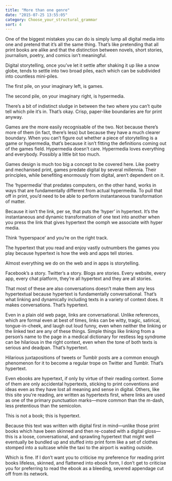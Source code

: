 ```yaml
---
title: "More than one genre"
date: "2015-07-25 13:55:05"
category: Choose_your_structural_grammar
sort: 4
---
```


One of the biggest mistakes you can do is simply lump all digital media
into one and pretend that it’s all the same thing. That’s like
pretending that all print books are alike and that the distinction
between novels, short stories, journalism, poetry, and comics isn’t
meaningful.

Digital storytelling, once you’ve let it settle after shaking it up like
a snow globe, tends to settle into two broad piles, each which can be
subdivided into countless mini-piles.

The first pile, on your imaginary left, is games.

The second pile, on your imaginary right, is hypermedia.

There’s a bit of indistinct sludge in between the two where you can’t
quite tell which pile it’s in. That’s okay. Crisp, paper-like boundaries
are for print anyway.

Games are the more easily recognisable of the two. Not because there’s
more of them (in fact, there’s less) but because they have a much
clearer boundary. When you can’t figure out whether a piece of
storytelling is a game or hypermedia, that’s because it isn’t fitting
the definitions coming out of the games field. Hypermedia doesn’t care.
Hypermedia loves everything and everybody. Possibly a little bit too
much.

Games design is much too big a concept to be covered here. Like poetry
and mechanised print, games predate digital by several millennia. Their
principles, while benefiting enormously from digital, aren’t dependent
on it.

The ‘hypermedia’ that predates computers, on the other hand, works in
ways that are fundamentally different from actual hypermedia. To pull
that off in print, you’d need to be able to perform instantaneous
transformation of matter.

Because it isn’t the link, per se, that puts the ‘hyper’ in hypertext.
It’s the instantaneous and dynamic transformation of one text into
another when you press the link that gives hypertext the oomph we
associate with hyper media.

Think ‘hyperspace’ and you’re on the right track.

The hypertext that you read and enjoy vastly outnumbers the games you
play because hypertext is how the web and apps tell stories.

Almost everything we do on the web and in apps is storytelling.

Facebook’s a story. Twitter’s a story. Blogs are stories. Every website,
every app, every chat platform, they’re all hypertext and they are all
stories.

That most of these are also conversations doesn’t make them any less
hypertextual because hypertext is fundamentally conversational. That’s
what linking and dynamically including texts in a variety of context
does. It makes conversations. That’s hypertext.

Even in a plain old web page, links are conversational. Unlike
references, which are formal even at best of times, links can be witty,
tragic, satirical, tongue-in-cheek, and laugh out loud funny, even when
neither the linking or the linked text are any of these things. Simple
things like linking from a person’s name to the page in a medical
dictionary for restless leg syndrome can be hilarious in the right
context, even when the tone of both texts is serious and deadpan. That’s
hypertext.

Hilarious juxtapositions of tweets or Tumblr posts are a common enough
phenomenon for it to become a regular trope on Twitter and Tumblr.
That’s hypertext.

Even ebooks are hypertext, if only by virtue of their reading context.
Some of them are only accidental hypertexts, sticking to print
conventions and ideas even as they have lost all meaning and sense in
digital. Others, like this site you're reading, are written as hypertexts first, where
links are used as one of the primary punctuation marks—more common than
the m-dash, less pretentious than the semicolon.

This is not a book; this is hypertext.

Because this text was written with digital first in mind—unlike those
print books which have been skinned and then re-coated with a digital
gloss—this is a loose, conversational, and sprawling hypertext that
might well eventually be bundled up and stuffed into print form like a
set of clothes stomped into a suitcase while the taxi to the airport is
waiting outside.

Which is fine. If I don’t want you to criticise my preference for
reading print books lifeless, skinned, and flattened into ebook form, I
don’t get to criticise you for preferring to read the ebook as a
bleeding, severed appendage cut off from its network.
